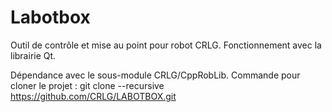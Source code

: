 Labotbox
========

Outil de contrôle et mise au point pour robot CRLG.
Fonctionnement avec la librairie Qt.

Dépendance avec le sous-module CRLG/CppRobLib.
Commande pour cloner le projet : 
    git clone --recursive https://github.com/CRLG/LABOTBOX.git
